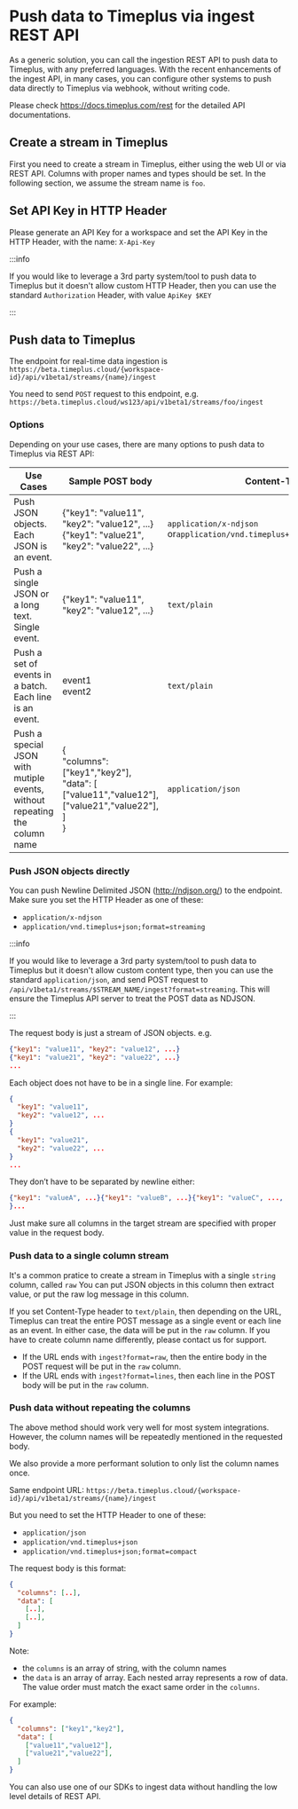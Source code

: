 # Push data to Timeplus via ingest REST API

As a generic solution, you can call the ingestion REST API to push data to Timeplus, with any preferred languages. With the recent enhancements of the ingest API, in many cases, you can configure other systems to push data directly to Timeplus via webhook, without writing code.

Please check https://docs.timeplus.com/rest for the detailed API documentations.

## Create a stream in Timeplus

First you need to create a stream in Timeplus, either using the web UI or via REST API. Columns with proper names and types should be set. In the following section, we assume the stream name is `foo`.

## Set API Key in HTTP Header

Please generate an API Key for a workspace and set the API Key in the HTTP Header, with the name: `X-Api-Key`

:::info

If you would like to leverage a 3rd party system/tool to push data to Timeplus but it doesn't allow custom HTTP Header, then you can use the standard `Authorization` Header, with value `ApiKey $KEY`

:::

## Push data to Timeplus

The endpoint for real-time data ingestion is `https://beta.timeplus.cloud/{workspace-id}/api/v1beta1/streams/{name}/ingest`

You need to send `POST` request to this endpoint, e.g. ``https://beta.timeplus.cloud/ws123/api/v1beta1/streams/foo/ingest``

### Options

Depending on your use cases, there are many options to push data to Timeplus via REST API:

| Use Cases                                                    | Sample POST body                                             | Content-Type                                                 | URL                                  |
| ------------------------------------------------------------ | ------------------------------------------------------------ | ------------------------------------------------------------ | ------------------------------------ |
| Push JSON objects. Each JSON is an event.                    | {"key1": "value11", "key2": "value12", ...}<br/>{"key1": "value21", "key2": "value22", ...} | `application/x-ndjson`  or`application/vnd.timeplus+json;format=streaming` | ingest?format=streaming              |
| Push a single JSON or a long text. Single event.             | {"key1": "value11", "key2": "value12", ...}                  | `text/plain`                                                 | ingest?format=raw                    |
| Push a set of events in a batch. Each line is an event.      | event1<br/>event2                                            | `text/plain`                                                 | ingest?format=lines                  |
| Push a special JSON with mutiple events, without repeating the column name | { <br/>  "columns": ["key1","key2"],<br/>  "data": [ <br/>    ["value11","value12"],<br/>    ["value21","value22"],<br/>  ]<br/>} | `application/json`                                           | ingest?format=compact or just ingest |



### Push JSON objects directly

You can push Newline Delimited JSON (http://ndjson.org/) to the endpoint. Make sure you set the HTTP Header as one of these:
* `application/x-ndjson`
* `application/vnd.timeplus+json;format=streaming`

:::info

If you would like to leverage a 3rd party system/tool to push data to Timeplus but it doesn't allow custom content type, then you can use the standard `application/json`, and send POST request to `/api/v1beta1/streams/$STREAM_NAME/ingest?format=streaming`. This will ensure the Timeplus API server to treat the POST data as NDJSON.

:::

The request body is just a stream of JSON objects. e.g.

```json
{"key1": "value11", "key2": "value12", ...}
{"key1": "value21", "key2": "value22", ...}
...
```

Each object does not have to be in a single line. For example:
```json
{
  "key1": "value11", 
  "key2": "value12", ...
}
{
  "key1": "value21", 
  "key2": "value22", ...
}
...
```

They don’t have to be separated by newline either:
```json
{"key1": "valueA", ...}{"key1": "valueB", ...}{"key1": "valueC", ...,
}...
```

Just make sure all columns in the target stream are specified with proper value in the request body.

### Push data to a single column stream

It's a common pratice to create a stream in Timeplus with a single `string` column, called `raw` You can put JSON objects in this column then extract value, or put the raw log message in this column.

If you set Content-Type header to `text/plain`, then depending on the URL, Timeplus can treat the entire POST message as a single event or each line as an event. In either case, the data will be put in the `raw` column. If you have to create column name differently, please contact us for support.

* If the URL ends with `ingest?format=raw`, then the entire body in the POST request will be put in the `raw` column.
* If the URL ends with `ingest?format=lines`, then each line in the POST body will be put in the `raw` column.

### Push  data  without repeating the columns

The above method should work very well for most system integrations.  However, the column names will be repeatedly mentioned in the requested body.

We also provide a more performant solution to only list the column names once.

Same endpoint URL: `https://beta.timeplus.cloud/{workspace-id}/api/v1beta1/streams/{name}/ingest`

But you need to set the HTTP Header to one of these:

* `application/json`
* `application/vnd.timeplus+json`
* `application/vnd.timeplus+json;format=compact`

The request body is this format:
```json
{ 
  "columns": [..],
  "data": [ 
    [..],
    [..],
  ]
}
```

Note:
* the `columns` is an array of string, with the column names
* the `data` is an array of array. Each nested array represents a row of data. The value order must match the exact same order in the `columns`.

For example:
```json
{ 
  "columns": ["key1","key2"],
  "data": [ 
    ["value11","value12"],
    ["value21","value22"],
  ]
}

```

You can also use one of our SDKs to ingest data without handling the low level details of REST API.